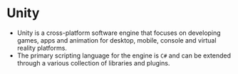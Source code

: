 ---
---
# Unity

- Unity is a cross-platform software engine that focuses on developing games, apps and animation for desktop, mobile, console and virtual reality platforms.
- The primary scripting language for the engine is `C#` and can be extended through a various collection of libraries and plugins.